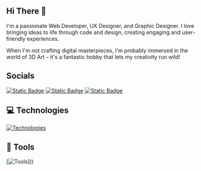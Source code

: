 ## Hi There 👋
I'm a passionate Web Developer, UX Designer, and Graphic Designer. I love bringing ideas to life through code and design, creating engaging and user-friendly experiences.

When I'm not crafting digital masterpieces, I'm probably immersed in the world of 3D Art – it's a fantastic hobby that lets my creativity run wild!

## Socials


[![Static Badge](https://img.shields.io/badge/youtube-FF0000?style=for-the-badge&logo=youtube)](https://www.youtube.com/@hassaanvfx)
[![Static Badge](https://img.shields.io/badge/Instagram-d2566b?style=for-the-badge&logo=instagram)](https://www.instagram.com/hassaan_vfx/)
[![Static Badge](https://img.shields.io/badge/Twitter/X-000000?style=for-the-badge&logo=X)](https://x.com/hassaanvfx)


## 💻 Technologies

<!--<span title="html">![Technologies](https://skillicons.dev/icons?i=html)</span>
<span title="CSS">[![Technologies](https://skillicons.dev/icons?i=css)]()</span>-->
[![Technologies](https://skillicons.dev/icons?i=html,css,js,nextjs,react,astro,vite,tailwind,mongodb,firebase,git,github)]()

## 🔨 Tools
[![Tools](https://skillicons.dev/icons?i=figma,vscode,ps,ai,ae,blender,unreal,")]()
